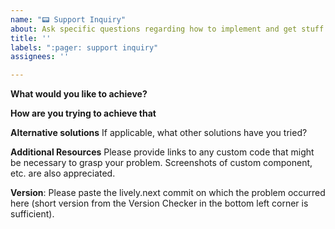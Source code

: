 ```yaml
---
name: "📟 Support Inquiry"
about: Ask specific questions regarding how to implement and get stuff to work within lively.next
title: ''
labels: ":pager: support inquiry"
assignees: ''

---
```


**What would you like to achieve?**

**How are you trying to achieve that**

**Alternative solutions**
If applicable, what other solutions have you tried?

**Additional Resources**
Please provide links to any custom code that might be necessary to grasp your problem. Screenshots of custom component, etc. are also appreciated. 

**Version**: Please paste the lively.next commit on which the problem occurred here (short version from the Version Checker in the bottom left corner is sufficient).
